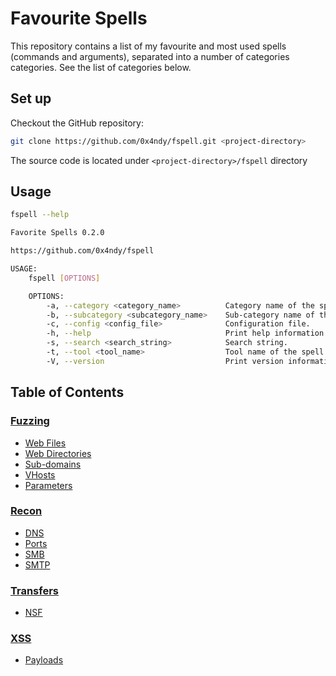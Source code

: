 # Favourite Spells
This repository contains a list of my favourite and most used spells (commands and arguments), separated into a number of categories categories. See the list of categories below.

## Set up
Checkout the GitHub repository:
```bash
git clone https://github.com/0x4ndy/fspell.git <project-directory>
```
The source code is located under ``<project-directory>/fspell`` directory

## Usage
```bash
fspell --help
```
```bash
Favorite Spells 0.2.0

https://github.com/0x4ndy/fspell

USAGE:
    fspell [OPTIONS]

    OPTIONS:
        -a, --category <category_name>          Category name of the spell.
        -b, --subcategory <subcategory_name>    Sub-category name of the spell.
        -c, --config <config_file>              Configuration file.
        -h, --help                              Print help information
        -s, --search <search_string>            Search string.
        -t, --tool <tool_name>                  Tool name of the spell.
        -V, --version                           Print version information
```

## Table of Contents
### [Fuzzing](https://github.com/0x4ndy/fspell/blob/master/spells/fuzzing.md)
- [Web Files](https://github.com/0x4ndy/fspell/blob/master/spells/fuzzing.md#Web_Files)
- [Web Directories](https://github.com/0x4ndy/fspell/blob/master/spells/fuzzing.md#Web_Directories)
- [Sub-domains](https://github.com/0x4ndy/fspell/blob/master/spells/fuzzing.md#Sub-domains)
- [VHosts](https://github.com/0x4ndy/fspell/blob/master/spells/fuzzing.md#VHosts)
- [Parameters](https://github.com/0x4ndy/fspell/blob/master/spells/fuzzing.md#Parameters)
### [Recon](https://github.com/0x4ndy/fspell/blob/master/spells/recon.md)
- [DNS](https://github.com/0x4ndy/fspell/blob/master/spells/recon.md#DNS)
- [Ports](https://github.com/0x4ndy/fspell/blob/master/spells/recon.md#Ports)
- [SMB](https://github.com/0x4ndy/fspell/blob/master/spells/recon.md#SMB)
- [SMTP](https://github.com/0x4ndy/fspell/blob/master/spells/recon.md#SMTP)
### [Transfers](https://github.com/0x4ndy/fspell/blob/master/spells/transfers.md)
- [NSF](https://github.com/0x4ndy/fspell/blob/master/spells/transfers.md#NFS)
### [XSS](https://github.com/0x4ndy/fspell/blob/master/spells/xss.md)
- [Payloads](https://github.com/0x4ndy/fspell/blob/master/spells/xss.md#Payloads)
